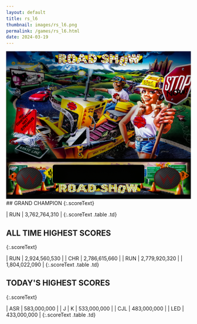 ```yaml
---
layout: default
title: rs_l6
thumbnail: images/rs_l6.png
permalink: /games/rs_l6.html
date: 2024-03-19
---
```


<img src="../images/rs_l6.png" class="gameThumbnail img-fluid mx-auto align-middle">
## GRAND CHAMPION
{:.scoreText}

| RUN | 3,762,764,310 | 
{:.scoreText .table .td}

## ALL TIME HIGHEST SCORES
{:.scoreText}

| RUN | 2,924,560,530 | 
| CHR | 2,786,615,660 | 
| RUN | 2,779,920,320 | 
| 1,804,022,090 | 
{:.scoreText .table .td}

## TODAY'S HIGHEST SCORES
{:.scoreText}

| ASR | 583,000,000 | 
| J | K | 533,000,000 | 
| CJL | 483,000,000 | 
| LED | 433,000,000 | 
{:.scoreText .table .td}
